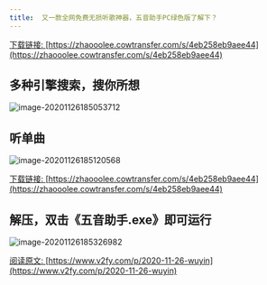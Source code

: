 ```yaml
---
title:  又一款全网免费无损听歌神器，五音助手PC绿色版了解下？
---
```




[下载链接: ](https://zhaooolee.cowtransfer.com/s/4eb258eb9aee44)[https://zhaooolee.cowtransfer.com/s/4eb258eb9aee44](https://zhaooolee.cowtransfer.com/s/4eb258eb9aee44)



## 多种引擎搜索，搜你所想

![image-20201126185053712](https://www.v2fy.com/asset/0i/jikemiji/jikemiji-md/2020-11-26-wuyin.assets/image-20201126185053712.png)





## 听单曲



![image-20201126185120568](https://www.v2fy.com/asset/0i/jikemiji/jikemiji-md/2020-11-26-wuyin.assets/image-20201126185120568.png)



[下载链接: ](https://zhaooolee.cowtransfer.com/s/4eb258eb9aee44)[https://zhaooolee.cowtransfer.com/s/4eb258eb9aee44](https://zhaooolee.cowtransfer.com/s/4eb258eb9aee44)



## 解压，双击《五音助手.exe》即可运行





![image-20201126185326982](https://www.v2fy.com/asset/0i/jikemiji/jikemiji-md/2020-11-26-wuyin.assets/image-20201126185326982.png)

[阅读原文: ](https://www.v2fy.com/p/2020-11-26-wuyin)[https://www.v2fy.com/p/2020-11-26-wuyin](https://www.v2fy.com/p/2020-11-26-wuyin)